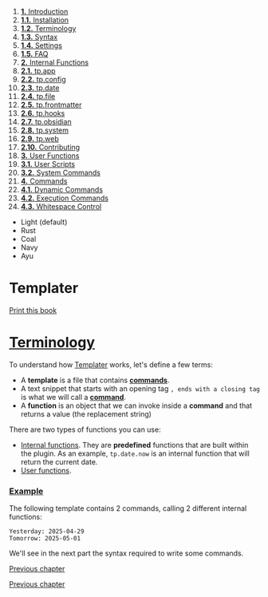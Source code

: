 1. [**1.** Introduction](Atlas/Knowledge/tools/obsidian/Templater/Templater%20doc/introduction.md)
1. [**1.1.** Installation](Atlas/Knowledge/tools/obsidian/Templater/Templater%20doc/installation.md)
2. [**1.2.** Terminology](terminology)
3. [**1.3.** Syntax](syntax)
4. [**1.4.** Settings](settings)
5. [**1.5.** FAQ](Atlas/Knowledge/tools/obsidian/Templater/Templater%20doc/faq.md)
3. [**2.** Internal Functions](Atlas/Knowledge/tools/obsidian/Templater/Templater%20doc/internal-functions/overview)
01. [**2.1.** tp.app](app-module)
02. [**2.2.** tp.config](config-module)
03. [**2.3.** tp.date](date-module)
04. [**2.4.** tp.file](file-module)
05. [**2.5.** tp.frontmatter](frontmatter-module)
06. [**2.6.** tp.hooks](hooks-module)
07. [**2.7.** tp.obsidian](obsidian-module)
08. [**2.8.** tp.system](system-module)
09. [**2.9.** tp.web](web-module)
10. [**2.10.** Contributing](contribute)
5. [**3.** User Functions](Atlas/Knowledge/tools/obsidian/Templater/Templater%20doc/user-functions/overview)
1. [**3.1.** User Scripts](script-user-functions)
2. [**3.2.** System Commands](system-user-functions)
7. [**4.** Commands](Atlas/Knowledge/tools/obsidian/Templater/Templater%20doc/commands/overview)
1. [**4.1.** Dynamic Commands](dynamic-command)
2. [**4.2.** Execution Commands](execution-command)
3. [**4.3.** Whitespace Control](whitespace-control)

- Light (default)
- Rust
- Coal
- Navy
- Ayu

# Templater

[Print this book](print)

# [Terminology](terminology)

To understand how [Templater](https://github.com/SilentVoid13/Templater) works, let's define a few terms:

- A **template** is a file that contains **[commands](Atlas/Knowledge/tools/obsidian/Templater/Templater%20doc/commands/overview)**.
- A text snippet that starts with an opening tag `, ends with a closing tag ` is what we will call a **[command](Atlas/Knowledge/tools/obsidian/Templater/Templater%20doc/commands/overview)**.
- A **function** is an object that we can invoke inside a **command** and that returns a value (the replacement string)

There are two types of functions you can use:

- [Internal functions](Atlas/Knowledge/tools/obsidian/Templater/Templater%20doc/internal-functions/overview). They are **predefined** functions that are built within the plugin. As an example, `tp.date.now` is an internal function that will return the current date.
- [User functions](Atlas/Knowledge/tools/obsidian/Templater/Templater%20doc/user-functions/overview).

### [Example](terminology)

The following template contains 2 commands, calling 2 different internal functions:

```
Yesterday: 2025-04-29
Tomorrow: 2025-05-01

```

We'll see in the next part the syntax required to write some commands.

[Previous chapter](Atlas/Knowledge/tools/obsidian/Templater/Templater%20doc/installation.md)

[Previous chapter](Atlas/Knowledge/tools/obsidian/Templater/Templater%20doc/installation.md)

